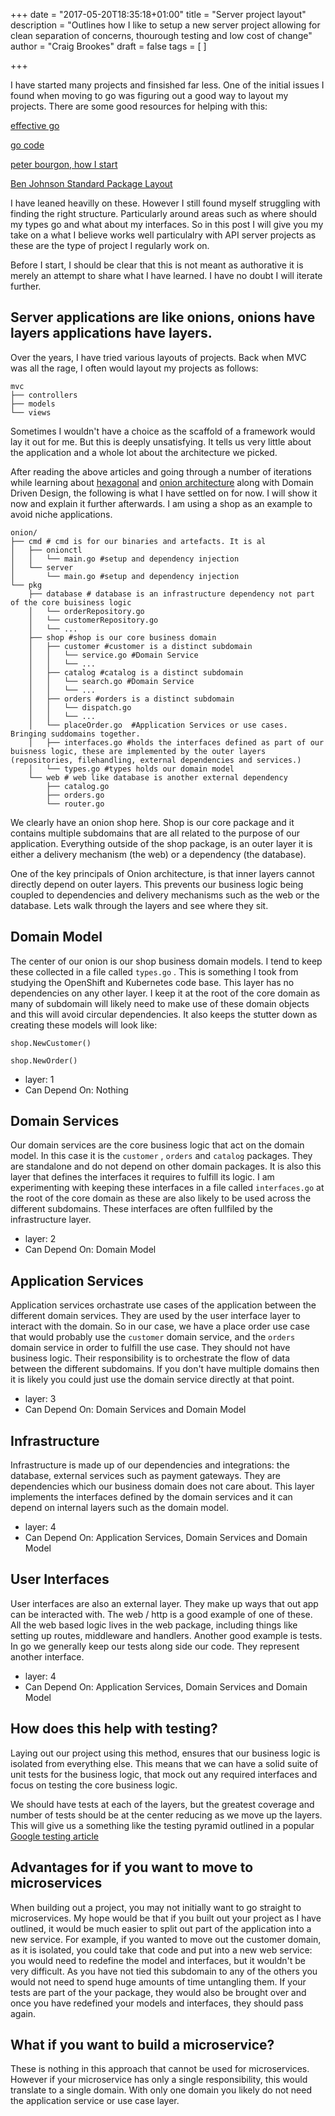 +++
date = "2017-05-20T18:35:18+01:00"
title = "Server project layout"
description = "Outlines how I like to setup a new server project allowing for clean separation of concerns, thourough testing and low cost of change"
author = "Craig Brookes"
draft = false
tags = [
]

+++

I have started many projects and finsished far less. One of the initial issues I found when moving to go was figuring out a good way to layout my projects. There are some good resources for helping with this: 

[effective go](https://golang.org/doc/effective_go.html)

[go code](https://golang.org/doc/code.html)

[peter bourgon, how I start](http://howistart.org/posts/go/1/#a-new-project)

[Ben Johnson Standard Package Layout](https://medium.com/@benbjohnson/standard-package-layout-7cdbc8391fc1)

I have leaned heavilly on these. However I still found myself struggling with finding the right structure. Particularly around areas such as where should my types go and what about my interfaces. So in this post I will give you my take on a what I believe works well particulalry with API server projects as these are the type of project I regularly work on.

Before I start, I should be clear that this is not meant as authorative it is merely an attempt to share what I have learned. I have no doubt I will iterate further.

## Server applications are like onions, onions have layers applications have layers.

Over the years, I have tried various layouts of projects. Back when MVC was all the rage, I often would layout my projects as follows:
```
mvc
├── controllers
├── models
└── views
```

Sometimes I wouldn't have a choice as the scaffold of a framework would lay it out for me. But this is deeply unsatisfying. It tells us very little about the application and a whole lot about the architecture we picked.

After reading the above articles and going through a number of iterations while learning about [hexagonal](http://alistair.cockburn.us/Hexagonal+architecture) and [onion architecture](http://jeffreypalermo.com/blog/the-onion-architecture-part-1/) along with Domain Driven Design, the following is what I have settled on for now. I will show it now and explain it further afterwards. I am using a shop as an example to avoid niche applications.

```
onion/
├── cmd # cmd is for our binaries and artefacts. It is al
│   ├── onionctl
│   │   └── main.go #setup and dependency injection
│   └── server
│       └── main.go #setup and dependency injection
└── pkg
    ├── database # database is an infrastructure dependency not part of the core buisiness logic
    │   └── orderRepository.go
    │   └── customerRepository.go
    │   └── ...
    ├── shop #shop is our core business domain
    │   ├── customer #customer is a distinct subdomain
    │   │   └── service.go #Domain Service
    │   │   └── ...    
    │   ├── catalog #catalog is a distinct subdomain
    │   │   └── search.go #Domain Service
    │   │   └── ...        
    │   ├── orders #orders is a distinct subdomain
    │   │   └── dispatch.go
    │   │   └── ...            
    │   └── placeOrder.go  #Application Services or use cases. Bringing suddomains together.      
    │   ├── interfaces.go #holds the interfaces defined as part of our buisness logic, these are implemented by the outer layers (repositories, filehandling, external dependencies and services.)
    │   └── types.go #types holds our domain model
    └── web # web like database is another external dependency
        ├── catalog.go
        ├── orders.go
        └── router.go
```    


We clearly have an onion shop here. Shop is our core package and it contains multiple subdomains that are all related to the purpose of our application. Everything outside of the shop package, is an outer layer it is either a delivery mechanism (the web) or a dependency (the database).

One of the key principals of Onion architecture, is that inner layers cannot directly depend on outer layers. This prevents our business logic being coupled to dependencies and delivery mechanisms such as the web or the database.
Lets walk through the layers and see where they sit.

## Domain Model
The center of our onion is our shop business domain models. I tend to keep these collected in a file called ```types.go``` . This is something I took from studying the OpenShift and Kubernetes code base. This layer has no dependencies on any other layer. I keep it at the root of the core domain as many of subdomain will likely need to make use of these domain objects and this will avoid circular dependencies. It also keeps the stutter down as creating these models will look like:

```shop.NewCustomer()```

```shop.NewOrder()```

- layer: 1 
- Can Depend On: Nothing

## Domain Services
Our domain services are the core business logic that act on the domain model. In this case it is the ```customer``` , ```orders``` and ```catalog``` packages. They are standalone and do not depend on other domain packages. It is also this layer that defines the interfaces it requires to fulfill its logic. I am experimenting with keeping these interfaces in a file called ```interfaces.go``` at the root of the core domain as these are also likely to be used across the different subdomains. These interfaces are often fullfiled by the infrastructure layer. 

- layer: 2 
- Can Depend On: Domain Model

## Application Services
Application services orchastrate use cases of the application between the different domain services. They are used by the user interface layer to interact with the domain. So in our case, we have a place order use case that would probably use the ```customer``` domain service, and the ```orders``` domain service in order to fulfill the use case.
They should not have business logic. Their responsibility is to orchestrate the flow of data between the different subdomains. If you don't have multiple domains then it is likely you could just use the domain service directly at that point.

- layer: 3 
- Can Depend On: Domain Services and Domain Model

## Infrastructure 
Infrastructure is made up of our dependencies and integrations: the database, external services such as payment gateways. They are dependencies which our business domain does not care about. This layer implements the interfaces defined by the domain services and it can depend on internal layers such as the domain model.

- layer: 4 
- Can Depend On: Application Services, Domain Services and Domain Model

## User Interfaces

User interfaces are also an external layer. They make up ways that out app can be interacted with. The web / http is a good example of one of these. All the web based logic lives in the web package, including things like setting up routes, middleware and handlers. Another good example is tests. In go we generally keep our tests along side our code. They represent another interface. 

- layer: 4 
- Can Depend On: Application Services, Domain Services and Domain Model

## How does this help with testing?

Laying out our project using this method, ensures that our business logic is isolated from everything else. This means that we can have a solid suite of unit tests for the business logic, that mock out any required interfaces and focus on testing the core business logic.

We should have tests at each of the layers, but the greatest coverage and number of tests should be at the center reducing as we move up the layers. This will give us a something like the testing pyramid outlined in a popular [Google testing article](https://testing.googleblog.com/2015/04/just-say-no-to-more-end-to-end-tests.html)

## Advantages for if you want to move to microservices

When building out a project, you may not initially want to go straight to microservices. My hope would be that if you built out your project as I have outlined, it would be much easier to split out part of the application into a new service.
For example, if you wanted to move out the customer domain, as it is isolated, you could take that code and put into a new web service: you would need to redefine the model and interfaces, but it wouldn't be very difficult. As you have not tied this subdomain to any of the others you would not need to spend huge amounts of time untangling them. If your tests are part of the your package, they would also be brought over and once you have redefined your models and interfaces, they should pass again.


## What if you want to build a microservice?

These is nothing in this approach that cannot be used for microservices. However if your microservice has only a single responsibility, this would translate to a single domain. With only one domain you likely do not need the application service or use case layer.
